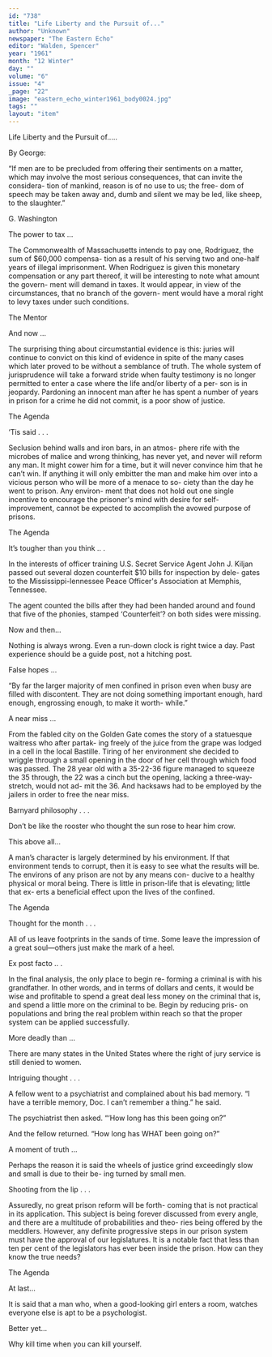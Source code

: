 ```yaml
---
id: "738"
title: "Life Liberty and the Pursuit of..."
author: "Unknown"
newspaper: "The Eastern Echo"
editor: "Walden, Spencer"
year: "1961"
month: "12 Winter"
day: ""
volume: "6"
issue: "4"
_page: "22"
image: "eastern_echo_winter1961_body0024.jpg"
tags: ""
layout: "item"
---
```

Life
Liberty
and the
Pursuit
of.....

By George:

“If men are to be precluded from offering their
sentiments on a matter, which may involve the most
serious consequences, that can invite the considera-
tion of mankind, reason is of no use to us; the free-
dom of speech may be taken away and, dumb and
silent we may be led, like sheep, to the slaughter.”

G. Washington

The power to tax ...

The Commonwealth of Massachusetts intends to
pay one, Rodriguez, the sum of $60,000 compensa-
tion as a result of his serving two and one-half years
of illegal imprisonment. When Rodriguez is given
this monetary compensation or any part thereof, it
will be interesting to note what amount the govern-
ment will demand in taxes. It would appear, in view
of the circumstances, that no branch of the govern-
ment would have a moral right to levy taxes under
such conditions.

The Mentor

And now ...

The surprising thing about circumstantial evidence
is this: juries will continue to convict on this kind of
evidence in spite of the many cases which later
proved to be without a semblance of truth. The
whole system of jurisprudence will take a forward
stride when faulty testimony is no longer permitted
to enter a case where the life and/or liberty of a per-
son is in jeopardy. Pardoning an innocent man after
he has spent a number of years in prison for a crime
he did not commit, is a poor show of justice.

The Agenda

‘Tis said . . . 

Seclusion behind walls and iron bars, in an atmos-
phere rife with the microbes of malice and wrong
thinking, has never yet, and never will reform any
man. It might cower him for a time, but it will never
convince him that he can’t win. If anything it will
only embitter the man and make him over into a
vicious person who will be more of a menace to so-
ciety than the day he went to prison. Any environ-
ment that does not hold out one single incentive to
encourage the prisoner's mind with desire for self-
improvement, cannot be expected to accomplish the
avowed purpose of prisons.

The Agenda

It’s tougher than you think .. .

In the interests of officer training U.S. Secret
Service Agent John J. Kiljan passed out several
dozen counterfeit $10 bills for inspection by dele-
gates to the Mississippi-lennessee Peace Officer's
Association at Memphis, Tennessee.

The agent counted the bills after they had been
handed around and found that five of the phonies,
stamped ‘Counterfeit’? on both sides were missing.

Now and then...

Nothing is always wrong. Even a run-down clock
is right twice a day. Past experience should be a
guide post, not a hitching post.

False hopes ...

“By far the larger majority of men confined in
prison even when busy are filled with discontent.
They are not doing something important enough,
hard enough, engrossing enough, to make it worth-
while.”

A near miss ...

From the fabled city on the Golden Gate comes
the story of a statuesque waitress who after partak-
ing freely of the juice from the grape was lodged in
a cell in the local Bastille. Tiring of her environment
she decided to wriggle through a small opening in
the door of her cell through which food was passed.
The 28 year old with a 35-22-36 figure managed to
squeeze the 35 through, the 22 was a cinch but the
opening, lacking a three-way-stretch, would not ad-
mit the 36. And hacksaws had to be employed by
the jailers in order to free the near miss.

Barnyard philosophy . . .

Don’t be like the rooster who thought the sun rose
to hear him crow.

This above all...

A man’s character is largely determined by his
environment. If that environment tends to corrupt,
then it is easy to see what the results will be. The
environs of any prison are not by any means con-
ducive to a healthy physical or moral being. There
is little in prison-life that is elevating; little that ex-
erts a beneficial effect upon the lives of the confined.

The Agenda

Thought for the month . . .

All of us leave footprints in the sands of time.
Some leave the impression of a great soul—others
just make the mark of a heel.

Ex post facto .. .

In the final analysis, the only place to begin re-
forming a criminal is with his grandfather. In other
words, and in terms of dollars and cents, it would
be wise and profitable to spend a great deal less
money on the criminal that is, and spend a little
more on the criminal to be. Begin by reducing pris-
on populations and bring the real problem within
reach so that the proper system can be applied
successfully.

More deadly than ...

There are many states in the United States where
the right of jury service is still denied to women.

Intriguing thought . . .

A fellow went to a psychiatrist and complained
about his bad memory. “I have a terrible memory,
Doc. I can’t remember a thing.” he said.

The psychiatrist then asked. “‘How long has this
been going on?”

And the fellow returned. “How long has WHAT
been going on?”

A moment of truth ...

Perhaps the reason it is said the wheels of justice
grind exceedingly slow and small is due to their be-
ing turned by small men.

Shooting from the lip . . .

Assuredly, no great prison reform will be forth-
coming that is not practical in its application. This
subject is being forever discussed from every angle,
and there are a multitude of probabilities and theo-
ries being offered by the meddlers. However, any
definite progressive steps in our prison system must
have the approval of our legislatures. It is a notable
fact that less than ten per cent of the legislators has
ever been inside the prison. How can they know the
true needs?

The Agenda

At last...

It is said that a man who, when a good-looking
girl enters a room, watches everyone else is apt to
be a psychologist.

Better yet...

Why kill time when you can kill yourself.

